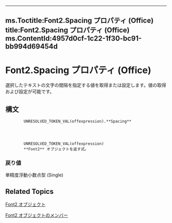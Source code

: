 

---
ms.Toctitle:Font2.Spacing プロパティ (Office)
title:Font2.Spacing プロパティ (Office)
ms.ContentId:4957d0cf-1c22-1f30-bc91-bb994d69454d
---
# Font2.Spacing プロパティ (Office)




選択したテキストの文字の間隔を指定する値を取得または設定します。値の取得および設定が可能です。

## 構文

            UNRESOLVED_TOKEN_VAL(offexpression).**Spacing**




            UNRESOLVED_TOKEN_VAL(offexpression)
            **Font2** オブジェクトを返す式。

### 戻り値
単精度浮動小数点型 (Single)





## Related Topics

[Font2 オブジェクト](8e892c52-56d9-72bd-2893-b15a17cd59ae.md)

[Font2 オブジェクトのメンバー](8c91a433-b474-486a-4c03-eb9f7b44ecb0.md)




